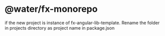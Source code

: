 # @water/fx-monorepo

if the new project is instance of fx-angular-lib-template. Rename the folder in projects directory as project name in package.json